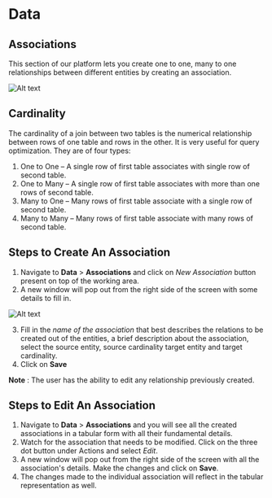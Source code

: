 # Data

## Associations

This section of our platform lets you create one to one, many to one relationships between different entities by creating an association.

![Alt text](https://github.com/skypointcloud/platform/blob/master/docs/doc_snippets/associations.jpg?raw=true)

## Cardinality
The cardinality of a join between two tables is the numerical relationship between rows of one table and rows in the other. It is very useful for query optimization. They are of four types:
1. One to One – A single row of first table associates with single row of second table.
2. One to Many – A single row of first table associates with more than one rows of second table. 
3. Many to One – Many rows of first table associate with a single row of second table.
4. Many to Many – Many rows of first table associate with many rows of second table.

## Steps to Create An Association

1. Navigate to **Data** > **Associations** and click on *New Association* button present on top of the working area.
2. A new window will pop out from the right side of the screen with some details to fill in.

![Alt text](https://github.com/skypointcloud/platform/blob/master/docs/doc_snippets/newassociation.PNG?raw=true)

3. Fill in the *name of the association* that best describes the relations to be created out of the entities, a brief description about the association, select the source entity, source cardinality target entity and target cardinality.
4. Click on **Save**

**Note** : The user has the ability to edit any relationship previously created.

## Steps to Edit An Association

1. Navigate to **Data** > **Associations** and you will see all the created associations in a tabular form with all their fundamental details.
2. Watch for the association that needs to be modified. Click on the three dot button under Actions and select *Edit*.
3. A new window will pop out from the right side of the screen with all the association's details. Make the changes and click on **Save**.
4. The changes made to the individual association will reflect in the tabular representation as well.